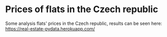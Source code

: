 # Prices of flats in the Czech republic 

Some analysis flats' prices in the Czech republic, results can be seen here: https://real-estate-pydata.herokuapp.com/
